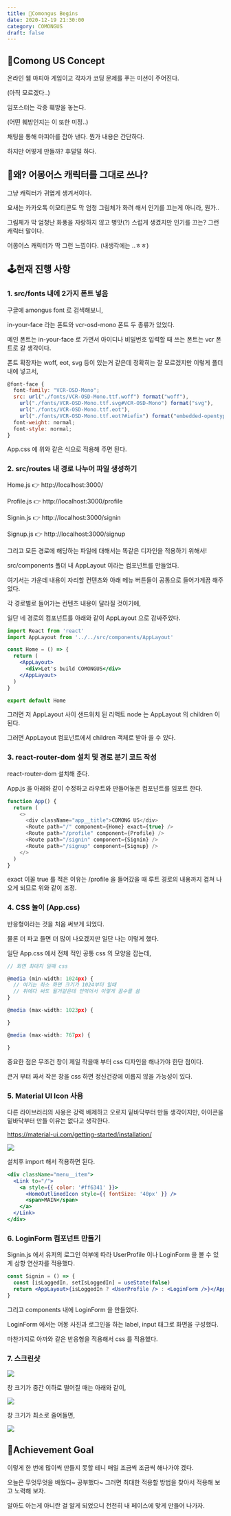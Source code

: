 ```yaml
---
title: 🚀Comongus Begins
date: 2020-12-19 21:30:00
category: COMONGUS
draft: false
---
```


## 🌈Comong US Concept

온라인 웹 마피아 게임이고 각자가 코딩 문제를 푸는 미션이 주어진다.

(아직 모르겠다..)

임포스터는 각종 훼방을 놓는다.

(어떤 훼방인지는 이 또한 미정..)

채팅을 통해 마피아를 잡아 낸다. 뭔가 내용은 간단하다.

하지만 어떻게 만들까? 후덜덜 하다.

## 🎉왜? 어몽어스 캐릭터를 그대로 쓰나?

그냥 캐릭터가 귀엽게 생겨서이다.

요새는 카카오톡 이모티콘도 막 엄청 그림체가 화려 해서 인기를 끄는게 아니라, 뭔가..

그림체가 막 엄청난 화풍을 자랑하지 않고 병맛(?) 스럽게 생겼지만 인기를 끄는? 그런 캐릭터 말이다.

어몽어스 캐릭터가 딱 그런 느낌이다. (내생각에는 ..ㅎㅎ)

## 🕹현재 진행 사항

### 1. src/fonts 내에 2가지 폰트 넣음

구글에 amongus font 로 검색해보니,

in-your-face 라는 폰트와 vcr-osd-mono 폰트 두 종류가 있었다.

메인 폰트는 in-your-face 로 가면서 아이디나 비밀번호 입력할 때 쓰는 폰트는 vcr 폰트로 갈 생각이다.

폰트 확장자는 woff, eot, svg 등이 있는거 같은데 정확히는 잘 모르겠지만 이렇게 폴더 내에 넣고서,

```js
@font-face {
  font-family: "VCR-OSD-Mono";
  src: url("./fonts/VCR-OSD-Mono.ttf.woff") format("woff"),
    url("./fonts/VCR-OSD-Mono.ttf.svg#VCR-OSD-Mono") format("svg"),
    url("./fonts/VCR-OSD-Mono.ttf.eot"),
    url("./fonts/VCR-OSD-Mono.ttf.eot?#iefix") format("embedded-opentype");
  font-weight: normal;
  font-style: normal;
}
```

App.css 에 위와 같은 식으로 적용해 주면 된다.

### 2. src/routes 내 경로 나누어 파일 생성하기

Home.js 👉 http://localhost:3000/

Profile.js 👉 http://localhost:3000/profile

Signin.js 👉 http://localhost:3000/signin

Signup.js 👉 http://localhost:3000/signup

그리고 모든 경로에 해당하는 파일에 대해서는 똑같은 디자인을 적용하기 위해서!

src/components 폴더 내 AppLayout 이라는 컴포넌트를 만들었다.

여기서는 가운데 내용이 자리할 컨텐츠와 아래 메뉴 버튼들이 공통으로 들어가게끔 해주었다.

각 경로별로 들어가는 컨텐츠 내용이 달라질 것이기에,

일단 네 경로의 컴포넌트를 아래와 같이 AppLayout 으로 감싸주었다.

```jsx
import React from 'react'
import AppLayout from '../../src/components/AppLayout'

const Home = () => {
  return (
    <AppLayout>
      <div>Let's build COMONGUS</div>
    </AppLayout>
  )
}

export default Home
```

그러면 저 AppLayout 사이 샌드위치 된 리액트 node 는 AppLayout 의 children 이 된다.

그러면 AppLayout 컴포넌트에서 children 객체로 받아 쓸 수 있다.

### 3. react-router-dom 설치 및 경로 분기 코드 작성

react-router-dom 설치해 준다.

App.js 을 아래와 같이 수정하고 라우트와 만들어놓은 컴포넌트를 임포트 한다.

```js
function App() {
  return (
    <>
      <div className="app__title">COMONG US</div>
      <Route path="/" component={Home} exact={true} />
      <Route path="/profile" component={Profile} />
      <Route path="/signin" component={Signin} />
      <Route path="/signup" component={Signup} />
    </>
  )
}
```

exact 이꼴 true 를 적은 이유는 /profile 을 들어갔을 때 루트 경로의 내용까지 겹쳐 나오게 되므로 위와 같이 조정.

### 4. CSS 놀이 (App.css)

반응형이라는 것을 처음 써보게 되었다.

물론 더 파고 들면 더 많이 나오겠지만 일단 나는 이렇게 했다.

일단 App.css 에서 전체 적인 공통 css 의 모양을 잡는데,

```js
// 화면 최대치 일때 css

@media (min-width: 1024px) {
  // 여기는 최소 화면 크기가 1024부터 일때
  // 위에다 써도 될거같은데 안먹어서 이렇게 꼼수를 씀
}

@media (max-width: 1023px) {

}

@media (max-width: 767px) {

}

```

중요한 점은 무조건 창이 제일 작을때 부터 css 디자인을 해나가야 한단 점이다.

큰거 부터 짜서 작은 창을 css 하면 정신건강에 이롭지 않을 가능성이 있다.

### 5. Material UI Icon 사용

다른 라이브러리의 사용은 강력 배제하고 오로지 밑바닥부터 만들 생각이지만, 아이콘을 밑바닥부터 만들 이유는 없다고 생각한다.

https://material-ui.com/getting-started/installation/

![](./images/comongus-born.jpeg)

설치후 import 해서 적용하면 된다.

```jsx
<div className="menu__item">
  <Link to="/">
    <a style={{ color: '#ff6341' }}>
      <HomeOutlinedIcon style={{ fontSize: '40px' }} />
      <span>MAIN</span>
    </a>
  </Link>
</div>
```

### 6. LoginForm 컴포넌트 만들기

Signin.js 에서 유저의 로그인 여부에 따라 UserProfile 이나 LoginForm 을 볼 수 있게 삼항 연산자를 적용했다.

```jsx
const Signin = () => {
  const [isLoggedIn, setIsLoggedIn] = useState(false)
  return <AppLayout>{isLoggedIn ? <UserProfile /> : <LoginForm />}</AppLayout>
}
```

그리고 components 내에 LoginForm 을 만들었다.

LoginForm 에서는 어몽 사진과 로그인을 하는 label, input 태그로 화면을 구성했다.

마찬가지로 아까와 같은 반응형을 적용해서 css 를 적용했다.

### 7. 스크린샷

![](./images/among_main.jpeg)

창 크기가 중간 이하로 떨어질 때는 아래와 같이,

![](./images/among_mid.jpeg)

창 크기가 최소로 줄어들면,

![](./images/among_small.jpeg)

## 🌈Achievement Goal

이렇게 한 번에 많이씩 만들지 못할 테니 매일 조금씩 조금씩 해나가야 겠다.

오늘은 무엇무엇을 배웠다~ 공부했다~ 그러면 최대한 적용할 방법을 찾아서 적용해 보고 노력해 보자.

알아도 아는게 아니란 걸 알게 되었으니 천천히 내 페이스에 맞게 만들어 나가자.

